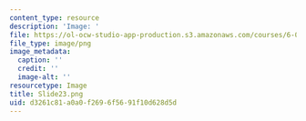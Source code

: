 ```yaml
---
content_type: resource
description: 'Image: '
file: https://ol-ocw-studio-app-production.s3.amazonaws.com/courses/6-004-computation-structures-spring-2017/d3261c81a0a0f2696f5691f10d628d5d_Slide23.png
file_type: image/png
image_metadata:
  caption: ''
  credit: ''
  image-alt: ''
resourcetype: Image
title: Slide23.png
uid: d3261c81-a0a0-f269-6f56-91f10d628d5d
---
```

